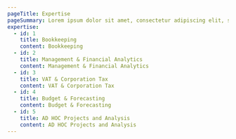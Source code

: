 ```yaml
---
pageTitle: Expertise
pageSummary: Lorem ipsum dolor sit amet, consectetur adipiscing elit, sed do eiusmod tempor incididunt ut labore et dolore magna aliqua. Ut enim ad minim veniam, quis. Lorem ipsum dolor sit amet, consectetur adipiscing elit, sed do eiusmod tempor incididunt ut labore et dolore magna aliqua.
expertise:
  - id: 1
    title: Bookkeeping
    content: Bookkeeping
  - id: 2
    title: Management & Financial Analytics
    content: Management & Financial Analytics
  - id: 3
    title: VAT & Corporation Tax
    content: VAT & Corporation Tax
  - id: 4
    title: Budget & Forecasting
    content: Budget & Forecasting
  - id: 5
    title: AD HOC Projects and Analysis
    content: AD HOC Projects and Analysis
---
```

